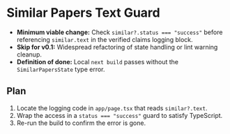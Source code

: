 # Similar Papers Text Guard

- **Minimum viable change:** Check `similar?.status === "success"` before referencing `similar.text` in the verified claims logging block.
- **Skip for v0.1:** Widespread refactoring of state handling or lint warning cleanup.
- **Definition of done:** Local `next build` passes without the `SimilarPapersState` type error.

## Plan
1. Locate the logging code in `app/page.tsx` that reads `similar?.text`.
2. Wrap the access in a `status === "success"` guard to satisfy TypeScript.
3. Re-run the build to confirm the error is gone.
